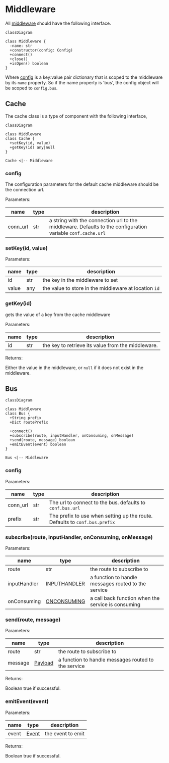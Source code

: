 # Middleware

All [middleware](../schema/middleware.schema.json) should have the following interface.

```mermaid
classDiagram

class Middleware {
  -name: str
  +constructor(config: Config)
  +connect()
  +close()
  +isOpen() boolean
}
```

Where [config](./config/index.md) is a key:value pair dictionary that is scoped to the middleware by its `name` property. So if the name property is 'bus', the config object will be scoped to `config.bus`.

## Cache

The cache class is a type of component with the following interface,

```mermaid
classDiagram

class Middleware
class Cache {
  +setKey(id, value)
  +getKey(id) any|null
}

Cache <|-- Middleware
```

### config

The configuration parameters for the default cache middleware should be the connection url.

Parameters:

| name     | type | description                                                                                                 |
| -------- | ---- | ----------------------------------------------------------------------------------------------------------- |
| conn_url | str  | a string with the connection url to the middleware. Defaults to the configuration variable `conf.cache.url` |

### setKey(id, value)

Parameters:

| name  | type | description                                           |
| ----- | ---- | ----------------------------------------------------- |
| id    | str  | the key in the middleware to set                      |
| value | any  | the value to store in the middleware at location `id` |

### getKey(id)

gets the value of a key from the cache middleware

Parameters:

| name | type | description                                        |
| ---- | ---- | -------------------------------------------------- |
| id   | str  | the key to retrieve its value from the middleware. |

Returns:

Either the value in the middleware, or `null` if it does not exist in the middleware.

## Bus

```mermaid
classDiagram

class Middleware
class Bus {
  +String prefix
  +Dict routePrefix

  +connect()
  +subscribe(route, inputHandler, onConsuming, onMessage)
  +send(route, message) boolean
  +emitEvent(event) boolean
}

Bus <|-- Middleware
```

### config

Parameters:

| name     | type | description                                                                |
| -------- | ---- | -------------------------------------------------------------------------- |
| conn_url | str  | The url to connect to the bus. defaults to `conf.bus.url`                  |
| prefix   | str  | The prefix to use when setting up the route. Defaults to `conf.bus.prefix` |

### subscribe(route, inputHandler, onConsuming, onMessage)

Parameters:

| name         | type         | description                                           |
| ------------ | ------------ | ----------------------------------------------------- |
| route        | str          | the route to subscribe to                             |
| inputHandler | [INPUTHANDLER](./schema/middleware-bus-inputhandler.schema.json) | a function to handle messages routed to the service   |
| onConsuming  | [ONCONSUMING](./schema/middleware-bus-onconsuming.schema.json)  | a call back function when the service is consuming    |

### send(route, message)

Parameters:

| name         | type         | description                                           |
| ------------ | ------------ | ----------------------------------------------------- |
| route        | str          | the route to subscribe to                             |
| message | [Payload](./schema/payload.schema.json) | a function to handle messages routed to the service   |

Returns:

Boolean true if successful.

### emitEvent(event)

Parameters:

| name         | type         | description                                           |
| ------------ | ------------ | ----------------------------------------------------- |
| event        | [Event](./schema/event.schema.json)          | the event to emit                          |

Returns:

Boolean true if successful.